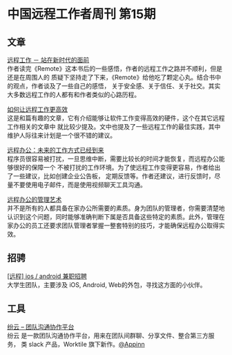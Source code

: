 # 中国远程工作者周刊 第15期

## 文章

[远程工作 － 站在新时代的面前](http://www.littledew.com/blog/1583)  
作者读完《Remote》这本书后的一些感悟，作者的远程工作之路并不顺利，但是还是在周围人的
质疑下坚持走了下来，《Remote》给他吃了颗定心丸。结合书中的观点，作者谈及了一些自己的感悟，
关于安全感、关于信任、关于社交。其实大多数远程工作的人都有和作者类似的心路历程。

[如何让远程工作更高效](http://www.12reads.cn/28222.html)  
这是和篇有趣的文章，它有介绍能够让软件工作变得高效的硬件，这个在其它远程工作相关的文章中
就比较少提及。文中也提及了一些远程工作的最佳实践，其中维护人际往来计划是一个很不错的建议。

[远程办公：未来的工作方式已经到来](http://kuailiyu.cyzone.cn/article/10650.html)  
程序员很容易被打扰，一旦思维中断，需要比较长的时间才能恢复，而远程办公能够很好的保障一个
不被打扰的工作环境。为了使远程工作变得更容易，作者给出了一些建议，比如创建企业公告板，
定期反馈等。作者还建议，进行反馈时，尽量不要使用电子邮件，而是使用视频聊天工具沟通。

[远程办公的管理艺术](http://www.fortunechina.com/column/c/2014-02/27/content_194887.htm)  
并不是所有的人都具备在家办公所需要的素质。身为团队的管理者，你需要清楚地认识到这个问题，同时能够准确判断下属是否具备这些特定的素质。此外，管理在家办公的员工还要求团队管理者掌握一整套特别的技巧，才能确保远程办公取得实效。

## 招骋

[[远程] ios / android 兼职招聘](http://yizaoyiwan.com/discussion/376/)  
大学生团队，主要涉及 iOS, Android, Web的外包，寻找这方面的小伙伴。

## 工具

[纷云 – 团队沟通协作平台](https://lesschat.com/)  
纷云 是一款团队沟通协作平台，用来在团队间群聊、分享文件、整合第三方服务，
类 slack 产品，Worktile 旗下新作。[@Appinn](http://www.appinn.com/lesschat/)
